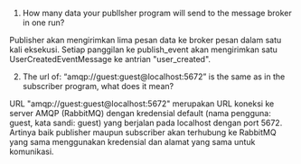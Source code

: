 1. How many data your publlsher program will send to the message broker in one run?  

Publisher akan mengirimkan lima pesan data ke broker pesan dalam satu kali eksekusi. Setiap panggilan ke publish_event akan mengirimkan satu UserCreatedEventMessage ke antrian "user_created".

2. The url of: “amqp://guest:guest@localhost:5672” is the same as in the subscriber program, what does it mean? 

URL "amqp://guest:guest@localhost:5672" merupakan URL koneksi ke server AMQP (RabbitMQ) dengan kredensial default (nama pengguna: guest, kata sandi: guest) yang berjalan pada localhost dengan port 5672. Artinya baik publisher maupun subscriber akan terhubung ke RabbitMQ yang sama menggunakan kredensial dan alamat yang sama untuk komunikasi.
